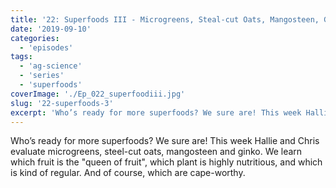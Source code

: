 ```yaml
---
title: '22: Superfoods III - Microgreens, Steal-cut Oats, Mangosteen, Ginko'
date: '2019-09-10'
categories:
  - 'episodes'
tags:
  - 'ag-science'
  - 'series'
  - 'superfoods'
coverImage: './Ep_022_superfoodiii.jpg'
slug: '22-superfoods-3'
excerpt: 'Who’s ready for more superfoods? We sure are! This week Hallie and Chris evaluate microgreens, steel-cut oats, mangosteen and ginko. We learn which fruit is the "queen of fruit", which plant is highly nutritious, and which is kind of regular. And of course, which are cape-worthy.'
---
```


Who’s ready for more superfoods? We sure are! This week Hallie and Chris evaluate microgreens, steel-cut oats, mangosteen and ginko. We learn which fruit is the "queen of fruit", which plant is highly nutritious, and which is kind of regular. And of course, which are cape-worthy.
